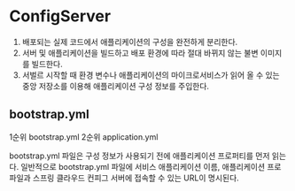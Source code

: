 # ConfigServer

1. 배포되는 실제 코드에서 애플리케이션의 구성을 완전하게 분리한다.
2. 서버 및 애플리케이션을 빌드하고 배포 환경에 따라 절대 바뀌지 않는 불변 이미지를 빌드한다.
3. 서벌르 시작할 때 환경 변수나 애플리케이션의 마이크로서비스가 읽어 올 수 있는 중앙 저장소를 이용해 애플리케이션 구성 정보를 주입한다.



## bootstrap.yml

1순위 bootstrap.yml 2순위 application.yml

bootstrap.yml 파일은 구성 정보가 사용되기 전에 애플리케이션 프로퍼티를 먼저 읽는다.
일반적으로 bootstrap.yml 파일에 서비스 애플리케이션 이름, 애플리케이션 프로파일과 스프링 클라우드 컨피그 서버에 접속할 수 있는 URL이 명시된다.